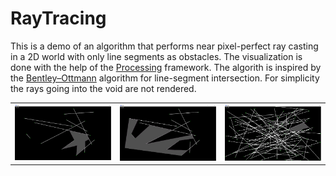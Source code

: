 # RayTracing
This is a demo of an algorithm that performs near pixel-perfect ray casting in a 2D world with only line segments as obstacles. The visualization is done with the help of the [Processing](https://processing.org/) framework. The algorith is inspired by the [Bentley–Ottmann](https://en.wikipedia.org/wiki/Bentley%E2%80%93Ottmann_algorithm) algorithm for line-segment intersection. For simplicity the rays going into the void are not rendered.

|  | | |
|--|--|--|
| <img src="docs/demo-1.png" width="400"> | <img src="docs/demo-2.png" width="400"> | <img src="docs/demo-3.png" width="400"> |

